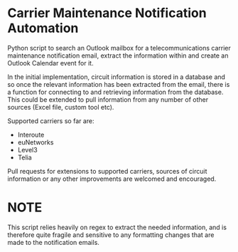 # Carrier Maintenance Notification Automation
Python script to search an Outlook mailbox for a telecommunications carrier maintenance notification email, extract the information within and create an Outlook Calendar event for it.

In the initial implementation, circuit information is stored in a database and so once the relevant information has been extracted from the email, there is a function for connecting to and retrieving information from the database.  This could be extended to pull information from any number of other sources (Excel file, custom tool etc).  

Supported carriers so far are:

* Interoute
* euNetworks
* Level3
* Telia

Pull requests for extensions to supported carriers, sources of circuit information or any other improvements are welcomed and encouraged.

# NOTE
This script relies heavily on regex to extract the needed information, and is therefore quite fragile and sensitive to any formatting changes that are made to the notification emails. 
